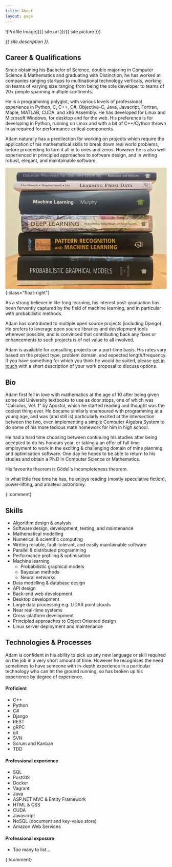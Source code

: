 ```yaml
---
title: About
layout: page
---
```

![Profile Image]({{ site.url }}/{{ site.picture }})

_{{ site.description }}._

## Career & Qualifications

Since obtaining his Bachelor of Science, double majoring in Computer Science & Mathematics and graduating with Distinction, he has worked at companies ranging startups to multinational technology verticals, working on teams of varying size ranging from being the sole developer to teams of 20+ people spanning multiple continents.

He is a programming polyglot, with various levels of professional experience in Python, C, C++, C#, Objective-C, Java, Javacript, Fortran, Maple, MATLAB, CUDA, and x86 Assembly. He has developed for Linux and Microsoft Windows, for desktop and for the web. His preference is for developing in Python, running on Linux and with a bit of C++/Cython thrown in as required for performance critical components.

Adam naturally has a predilection for working on projects which require the application of his mathematical skills to break down real world problems, before proceeding to turn it all in to ones and zeros. However he is also well experienced in principled approaches to software design, and in writing robust, elegant, and maintainable software.

![machine learning books](/assets/images/mlbooks.jpg){:class="float-right"}

As a strong believer in life-long learning, his interest post-graduation has been fervently captured by the field of machine learning, and in particular with probabilistic methods.

Adam has contributed to multiple open source projects (including Django). He prefers to leverage open source libraries and development tools wherever possible, and is convinced that contributing back any fixes or enhancements to such projects is of net value to all involved.

Adam is available for consulting projects on a part-time basis. His rates vary based on the project type, problem domain, and expected length/frequency. If you have something for which you think he would be suited, please [get in touch](mailto:hello@chidlow.net) with a short description of your work proposal to discuss options.

## Bio

Adam first fell in love with mathematics at the age of 10 after being given some old University textbooks to use as door stops, one of which was "Calculus, Vol. 1" by Apostol, which he started reading and thought was the coolest thing ever. He became similarly enamoured with programming at a young age, and was (and still is) particularly excited at the intersection between the two, even implementing a simple Computer Algebra System to do some of his more tedious math homework for him in high school.

He had a hard time choosing between continuing his studies after being accepted to do his honours year, or taking a an offer of full time employment to work in the exciting & challenging domain of mine planning and optimisation software. One day he hopes to be able to return to his studies and obtain a Ph.D in Computer Science or Mathematics.

His favourite theorem is Gödel's incompleteness theorem.

In what little free time he has, he enjoys reading (mostly speculative fiction), power-lifting, and amateur astronomy.

{::comment}

## Skills

* Algorithm design & analysis
* Software design, development, testing, and maintenance
* Mathematical modelling
* Numerical & scientific computing
* Writing reliable, fault-tolerant, and easily maintainable software
* Parallel & distributed programming
* Performance profiling & optimisation
* Machine learning
    * Probabilistic graphical models
    * Bayesian methods
    * Neural networks
* Data modelling & database design
* API design
* Back-end web development
* Desktop development
* Large data processing e.g. LIDAR point clouds
* Near real-time systems
* Cross-platform development
* Principled approaches to Object Oriented design
* Linux server deployment and maintenance

## Technologies & Processes

Adam is confident in his ability to pick up any new language or skill required on the job in a very short amount of time. However he recognises the need sometimes to have someone with in-depth experience in a particular technology who can hit the ground running, so has broken up his experience by degree of experience.

#### Proficient
* C++
* Python
* C#
* Django
* REST
* gRPC
* git
* SVN
* Scrum and Kanban
* TDD

#### Professional experience
* SQL
* PostGIS
* Docker
* Vagrant
* Java
* ASP.NET MVC & Entity Framework
* HTML & CSS
* CUDA
* Javascript
* NoSQL (document and key-value store)
* Amazon Web Services

#### Professional exposure
* Too many to list...

{:/comment}
